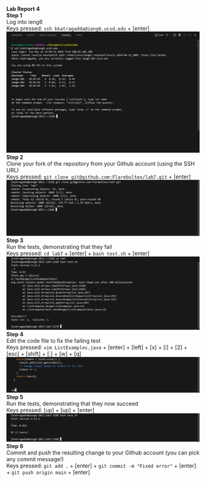 <b>Lab Report 4 <br></b>
<b>Step 1 <br></b>
Log into ieng6 <br>
Keys pressed: `ssh kkatragadda@ieng6.ucsd.edu` + [enter]<br>
![Image](LB-RP-4-1.png)<br>
<b>Step 2 <br></b>
Clone your fork of the repository from your Github account (using the SSH URL)<br>
Keys pressed: `git clone git@github.com:Flareboltex/lab7.git` + [enter]<br>
![Image](LB-RP-4-2.png)<br>
<b>Step 3 <br></b>
Run the tests, demonstrating that they fail<br>
Keys pressed: `cd lab7` + [enter] + `bash test.sh` + [enter]<br>
![Image](LB-RP-4-3.png)<br>
<b>Step 4 <br></b>
Edit the code file to fix the failing test<br>
Keys pressed: `vim ListExamples.java` + [enter] + [left] + [x] + [i] + [2] + [esc] + [shift] + [:] + [w] + [q]
![Image](LB-RP-4-4.png)<br>
<b>Step 5 <br></b>
Run the tests, demonstrating that they now succeed<br>
Keys pressed: [up] + [up] + [enter] 
![Image](LB-RP-4-5.png)<br>
<b>Step 6 <br></b>
Commit and push the resulting change to your Github account (you can pick any commit message!)<br>
Keys pressed: `git add .` + [enter] + `git commit -m "Fixed error"` + [enter] + `git push origin main` + [enter] 
